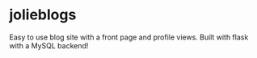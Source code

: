 # jolieblogs
Easy to use blog site with a front page and profile views. Built with flask with a MySQL backend!
